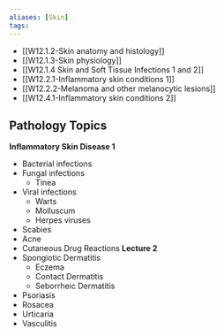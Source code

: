 ```yaml
---
aliases: [Skin]
tags: 
---
```


- [[W12.1.2-Skin anatomy and histology]]
- [[W12.1.3-Skin physiology]]
- [[W12.1.4 Skin and Soft Tissue Infections 1 and 2]]
- [[W12.2.1-Inflammatory skin conditions 1]]
- [[W12.2.2-Melanoma and other melanocytic lesions]]
- [[W12.4.1-Inflammatory skin conditions 2]]


## Pathology Topics
**Inflammatory Skin Disease 1**
- Bacterial infections
- Fungal infections
	- Tinea
- Viral infections
	- Warts
	- Molluscum
	- Herpes viruses
- Scabies
- Acne
- Cutaneous Drug Reactions
**Lecture 2**
- Spongiotic Dermatitis
	- Eczema
	- Contact Dermatitis
	- Seborrheic Dermatitis
- Psoriasis
- Rosacea
- Urticaria
- Vasculitis